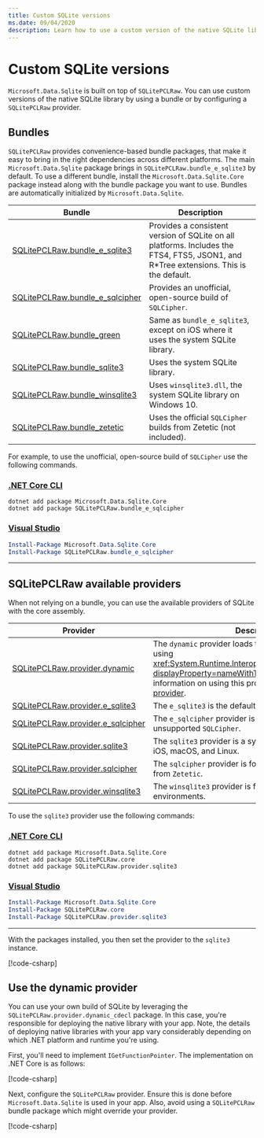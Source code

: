 ```yaml
---
title: Custom SQLite versions
ms.date: 09/04/2020
description: Learn how to use a custom version of the native SQLite library.
---
```


# Custom SQLite versions

`Microsoft.Data.Sqlite` is built on top of `SQLitePCLRaw`. You can use custom versions of the native SQLite library by using a bundle or by configuring a `SQLitePCLRaw` provider.

## Bundles

`SQLitePCLRaw` provides convenience-based bundle packages, that make it easy to bring in the right dependencies across different platforms. The main `Microsoft.Data.Sqlite` package brings in `SQLitePCLRaw.bundle_e_sqlite3` by default. To use a different bundle, install the `Microsoft.Data.Sqlite.Core` package instead along with the bundle package you want to use. Bundles are automatically initialized by `Microsoft.Data.Sqlite`.

| Bundle | Description |
|--|--|
| [SQLitePCLRaw.bundle_e_sqlite3](https://www.nuget.org/packages/SQLitePCLRaw.bundle_e_sqlite3) | Provides a consistent version of SQLite on all platforms. Includes the FTS4, FTS5, JSON1, and R*Tree extensions. This is the default. |
| [SQLitePCLRaw.bundle_e_sqlcipher](https://www.nuget.org/packages/SQLitePCLRaw.bundle_e_sqlcipher) | Provides an unofficial, open-source build of `SQLCipher`. |
| [SQLitePCLRaw.bundle_green](https://www.nuget.org/packages/SQLitePCLRaw.bundle_green) | Same as `bundle_e_sqlite3`, except on iOS where it uses the system SQLite library. |
| [SQLitePCLRaw.bundle_sqlite3](https://www.nuget.org/packages/SQLitePCLRaw.bundle_sqlite3) | Uses the system SQLite library. |
| [SQLitePCLRaw.bundle_winsqlite3](https://www.nuget.org/packages/SQLitePCLRaw.bundle_winsqlite3) | Uses `winsqlite3.dll`, the system SQLite library on Windows 10. |
| [SQLitePCLRaw.bundle_zetetic](https://www.nuget.org/packages/SQLitePCLRaw.bundle_zetetic) | Uses the official `SQLCipher` builds from Zetetic (not included). |

For example, to use the unofficial, open-source build of `SQLCipher` use the following commands.

### [.NET Core CLI](#tab/netcore-cli)

```dotnetcli
dotnet add package Microsoft.Data.Sqlite.Core
dotnet add package SQLitePCLRaw.bundle_e_sqlcipher
```

### [Visual Studio](#tab/visual-studio)

``` PowerShell
Install-Package Microsoft.Data.Sqlite.Core
Install-Package SQLitePCLRaw.bundle_e_sqlcipher
```

---

## SQLitePCLRaw available providers

When not relying on a bundle, you can use the available providers of SQLite with the core assembly.

| Provider | Description |
|--|--|
| [SQLitePCLRaw.provider.dynamic](https://www.nuget.org/packages/SQLitePCLRaw.provider.dynamic) | The `dynamic` provider loads the native library instead of using <xref:System.Runtime.InteropServices.DllImportAttribute?displayProperty=nameWithType> attributes. For more information on using this provider, see [use the dynamic provider](#use-the-dynamic-provider). |
| [SQLitePCLRaw.provider.e_sqlite3](https://www.nuget.org/packages/SQLitePCLRaw.provider.e_sqlite3) | The `e_sqlite3` is the default provider. |
| [SQLitePCLRaw.provider.e_sqlcipher](https://www.nuget.org/packages/SQLitePCLRaw.provider.e_sqlcipher) | The `e_sqlcipher` provider is the unofficial and unsupported `SQLCipher`. |
| [SQLitePCLRaw.provider.sqlite3](https://www.nuget.org/packages/SQLitePCLRaw.provider.sqlite3) | The `sqlite3` provider is a system-provided `SQLite` for iOS, macOS, and Linux. |
| [SQLitePCLRaw.provider.sqlcipher](https://www.nuget.org/packages/SQLitePCLRaw.provider.sqlcipher) | The `sqlcipher` provider is for official `SQLCipher` builds from `Zetetic`. |
| [SQLitePCLRaw.provider.winsqlite3](https://www.nuget.org/packages/SQLitePCLRaw.provider.winsqlite3) | The `winsqlite3` provider is for Windows 10 environments. |

To use the `sqlite3` provider use the following commands:

### [.NET Core CLI](#tab/netcore-cli)

```dotnetcli
dotnet add package Microsoft.Data.Sqlite.Core
dotnet add package SQLitePCLRaw.core
dotnet add package SQLitePCLRaw.provider.sqlite3
```

### [Visual Studio](#tab/visual-studio)

``` PowerShell
Install-Package Microsoft.Data.Sqlite.Core
Install-Package SQLitePCLRaw.core
Install-Package SQLitePCLRaw.provider.sqlite3
```

---

With the packages installed, you then set the provider to the `sqlite3` instance.

[!code-csharp[](../../../../samples/snippets/standard/data/sqlite/SqliteProviderSample/Program.cs)]

## Use the dynamic provider

You can use your own build of SQLite by leveraging the `SQLitePCLRaw.provider.dynamic_cdecl` package. In this case, you're responsible for deploying the native library with your app. Note, the details of deploying native libraries with your app vary considerably depending on which .NET platform and runtime you're using.

First, you'll need to implement `IGetFunctionPointer`. The implementation on .NET Core is as follows:

[!code-csharp[](../../../../samples/snippets/standard/data/sqlite/SystemLibrarySample/Program.cs?name=snippet_NativeLibraryAdapter)]

Next, configure the `SQLitePCLRaw` provider. Ensure this is done before `Microsoft.Data.Sqlite` is used in your app. Also, avoid using a `SQLitePCLRaw` bundle package which might override your provider.

[!code-csharp[](../../../../samples/snippets/standard/data/sqlite/SystemLibrarySample/Program.cs?name=snippet_SetProvider)]
